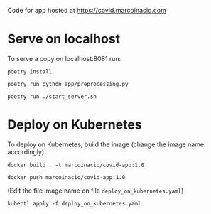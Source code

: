 Code for app hosted at https://covid.marcoinacio.com

# Serve on localhost

To serve a copy on localhost:8081 run:

`poetry install`

`poetry run python app/preprocessing.py`

`poetry run ./start_server.sh`

# Deploy on Kubernetes

To deploy on Kubernetes, build the image (change the image name accordingly)

`docker build . -t marcoinacio/covid-app:1.0`

`docker push marcoinacio/covid-app:1.0`

(Edit the file image name on file `deploy_on_kubernetes.yaml`)

`kubectl apply -f deploy_on_kubernetes.yaml`

